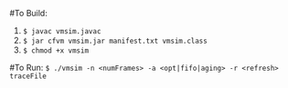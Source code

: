 #To Build:
1. `$ javac vmsim.javac`
1. `$ jar cfvm vmsim.jar manifest.txt vmsim.class`
1. `$ chmod +x vmsim`

#To Run:
`$ ./vmsim -n <numFrames> -a <opt|fifo|aging> -r <refresh> traceFile`
